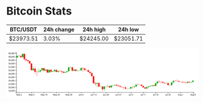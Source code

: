 # Bitcoin Stats

BTC/USDT|24h change|24h high|24h low|
|---|---|---|---|
|$23973.51|3.03%|$24245.00|$23051.71|

<img src="./chart.svg">
